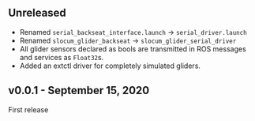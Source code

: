 ## Unreleased

+ Renamed `serial_backseat_interface.launch` -> `serial_driver.launch`
+ Renamed `slocum_glider_backseat` -> `slocum_glider_serial_driver`
+ All glider sensors declared as bools are transmitted in ROS messages and
  services as `Float32`s.
+ Added an extctl driver for completely simulated gliders.

## v0.0.1 - September 15, 2020

First release
